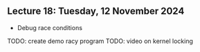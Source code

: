 ## Lecture 18: Tuesday, 12 November 2024

* Debug race conditions

TODO: create demo racy program
TODO: video on kernel locking
